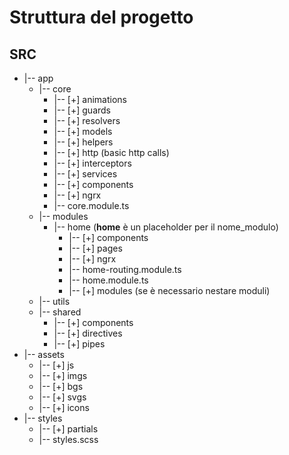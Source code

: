 
# Struttura del progetto

## SRC
* |-- app
   * |-- core
     * |-- [+] animations
     * |-- [+] guards
     * |-- [+] resolvers
     * |-- [+] models
     * |-- [+] helpers
     * |-- [+] http (basic http calls)
     * |-- [+] interceptors
     * |-- [+] services
     * |-- [+] components
     * |-- [+] ngrx
     * |-- core.module.ts
   * |-- modules
     * |-- home (**home** è un placeholder per il nome_modulo)
       * |-- [+] components
       * |-- [+] pages
       * |-- [+] ngrx
       * |-- home-routing.module.ts
       * |-- home.module.ts
       * |-- [+] modules (se è necessario nestare moduli)
   * |-- utils
   * |-- shared
     * |-- [+] components
     * |-- [+] directives
     * |-- [+] pipes
* |-- assets
  * |-- [+] js
  * |-- [+] imgs
  * |-- [+] bgs
  * |-- [+] svgs
  * |-- [+] icons
* |-- styles
  * |-- [+] partials
  * |-- styles.scss
